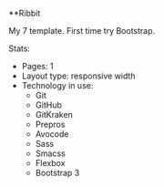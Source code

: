 **Ribbit

My 7 template. First time try Bootstrap. 

Stats:
* Pages: 1
* Layout type: responsive width
* Technology in use:
	+ Git
	+ GitHub
	+ GitKraken
	+ Prepros
	+ Avocode
	+ Sass
	+ Smacss
	+ Flexbox
	+ Bootstrap 3
